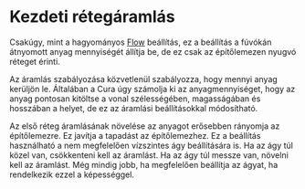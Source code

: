 # Kezdeti rétegáramlás

Csakúgy, mint a hagyományos [Flow](material_flow.md) beállítás, ez a beállítás a fúvókán átnyomott anyag mennyiségét állítja be, de ez csak az építőlemezen nyugvó réteget érinti.

Az áramlás szabályozása közvetlenül szabályozza, hogy mennyi anyag kerüljön le. Általában a Cura úgy számolja ki az anyagmennyiséget, hogy az anyag pontosan kitöltse a vonal szélességében, magasságában és hosszában a helyet, de ez az áramlási beállításokkal módosítható.

Az első réteg áramlásának növelése az anyagot erősebben rányomja az építőlemezre. Ez javítja a tapadást az építőlemezhez. Ez a beállítás használható a nem megfelelően vízszintes ágy beállítására is. Ha az ágy túl közel van, csökkenteni kell az áramlást. Ha az ágy túl messze van, növelni kell az áramlást. Még mindig jobb, ha megfelelően beállítja az ágyat, ha rendelkezik ezzel a képességgel.
